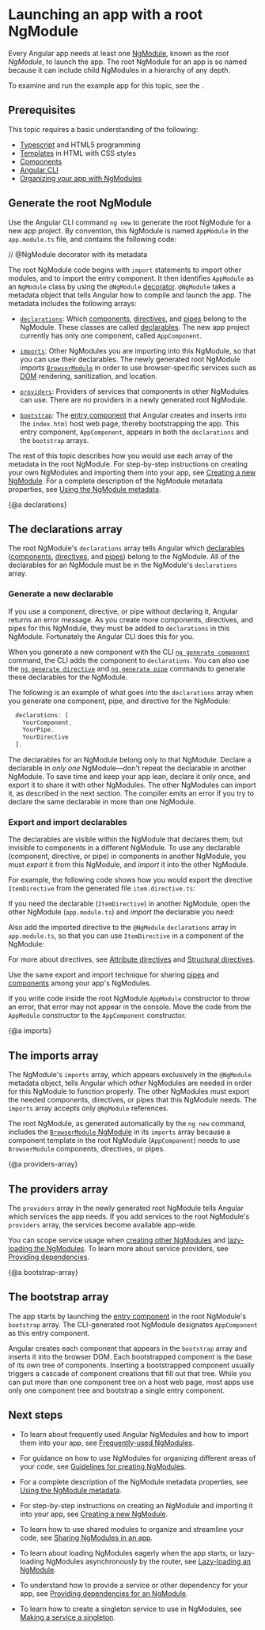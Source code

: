 # Launching an app with a root NgModule

Every Angular app needs at least one [NgModule](guide/glossary#ngmodule "Definition of NgModule"), known as the _root NgModule_, to launch the app.
The root NgModule for an app is so named because it can include child NgModules in a hierarchy of any depth.

<div class="alert is-helpful">

To examine and run the example app for this topic, see the <live-example></live-example>.

</div>

## Prerequisites

This topic requires a basic understanding of the following:

* [Typescript](guide/glossary#typescript "Definition of Typescript") and HTML5 programming
* [Templates](guide/glossary#template "Definition of a template") in HTML with CSS styles
* [Components](guide/glossary#component "Definition of a component")
* [Angular CLI](cli "Angular CLI")
* [Organizing your app with NgModules](guide/ngmodules "Organizing your app with NgModules")

## Generate the root NgModule

Use the Angular CLI command `ng new` to generate the root NgModule for a new app project.
By convention, this NgModule is named `AppModule` in the `app.module.ts` file, and contains the following code:

<code-example path="ngmodules/src/app/app.module.1.ts" header="src/app/app.module.ts (default AppModule)">
// @NgModule decorator with its metadata
</code-example>

The root NgModule code begins with `import` statements to import other modules, and to import the entry component.
It then identifies `AppModule` as an `NgModule` class by using the `@NgModule` [decorator](guide/glossary#decorator--decoration "Definition of decorator").
`@NgModule` takes a metadata object that tells Angular how to compile and launch the app.
The metadata includes the following arrays:

* [`declarations`](#declarations): Which [components](guide/glossary#component "Definition of component"), [directives](guide/glossary#directive "Definition of directive"), and [pipes](guide/glossary#pipe "Definition of pipe)") belong to the NgModule.
  These classes are called [declarables](guide/glossary#declarable "Definition of a declarable").
  The new app project currently has only one component, called `AppComponent`.

* [`imports`](#imports): Other NgModules you are importing into this NgModule, so that you can use their declarables.
  The newly generated root NgModule imports [`BrowserModule`](api/platform-browser/BrowserModule "BrowserModule NgModule") in order to use browser-specific services such as [DOM](https://www.w3.org/TR/DOM-Level-2-Core/introduction.html "Definition of Document Object Model") rendering, sanitization, and location.

* [`providers`](#providers-array): Providers of services that components in other NgModules can use.
  There are no providers in a newly generated root NgModule.

* [`bootstrap`](#bootstrap-array): The [entry component](guide/entry-components "Specifying an entry component") that Angular creates and inserts into the `index.html` host web page, thereby bootstrapping the app.
  This entry component, `AppComponent`, appears in both the `declarations` and the `bootstrap` arrays.

The rest of this topic describes how you would use each array of the metadata in the root NgModule.
For step-by-step instructions on creating your own NgModules and importing them into your app, see [Creating a new NgModule](guide/feature-modules "Creating a new NgModule"). 
For a complete description of the NgModule metadata properties, see [Using the NgModule metadata](guide/ngmodule-api "Using the NgModule metadata").

{@a declarations}

## The declarations array

The root NgModule's `declarations` array tells Angular which [declarables](guide/glossary#declarable "Definition of a declarable") ([components](guide/glossary#component "Definition of component"), [directives](guide/glossary#directive "Definition of directive"), and [pipes](guide/glossary#pipe "Definition of pipe)")) belong to the NgModule.
All of the declarables for an NgModule must be in the NgModule's `declarations` array.

### Generate a new declarable

If you use a component, directive, or pipe without declaring it, Angular returns an error message.
As you create more components, directives, and pipes for this NgModule, they must be added to `declarations` in this NgModule.
Fortunately the Angular CLI does this for you.

When you generate a new component with the CLI [`ng generate component`](cli/generate#component-command "ng generate component") command, the CLI adds the component to `declarations`.
You can also use the [`ng generate directive`](cli/generate#directive-command "ng generate directive") and [`ng generate pipe`](cli/generate#pipe-command "ng generate pipe") commands to generate these declarables for the NgModule.

The following is an example of what goes into the `declarations` array when you generate one component, pipe, and directive for the NgModule:

```typescript
  declarations: [
    YourComponent,
    YourPipe,
    YourDirective
  ],
```

The declarables for an NgModule belong only to that NgModule.
Declare a declarable in _only one_ NgModule—don't repeat the declarable in another NgModule.
To save time and keep your app lean, declare it only once, and export it to share it with other NgModules.
The other NgModules can import it, as described in the next section.
The compiler emits an error if you try to declare the same declarable in more than one NgModule.

### Export and import declarables

The declarables are visible within the NgModule that declares them, but invisible to components in a different NgModule.
To use any declarable (component, directive, or pipe) in components in another NgModule, you must _export_ it from this NgModule, and _import_ it into the other NgModule.

For example, the following code shows how you would export the directive `ItemDirective` from the generated file `item.directive.ts`:

<code-example path="bootstrapping/src/app/item.directive.ts" region="directive" header="src/app/item.directive.ts"></code-example>

If you need the declarable (`ItemDirective`) in another NgModule, open the other NgModule (`app.module.ts`) and _import_ the declarable you need:

<code-example path="bootstrapping/src/app/app.module.ts" region="directive-import" header="src/app/app.module.ts"></code-example>

Also add the imported directive to the `@NgModule` `declarations` array in `app.module.ts`, so that you can use `ItemDirective` in a component of the NgModule:

<code-example path="bootstrapping/src/app/app.module.ts" region="declarations" header="src/app/app.module.ts"></code-example>

<div class="alert is-helpful">

For more about directives, see [Attribute directives](guide/attribute-directives "Attribute directives") and [Structural directives](guide/structural-directives "Structural directives").

</div>

Use the same export and import technique for sharing [pipes](guide/pipes "Transforming Data Using Pipes") and [components](guide/architecture-components "Introduction to components and templates") among your app's NgModules.

<div class="alert is-important">

If you write code inside the root NgModule `AppModule` constructor to throw an error, that error may not appear in the console.
Move the code from the `AppModule` constructor to the `AppComponent` constructor.

</div>

{@a imports}

## The imports array

The NgModule's `imports` array, which appears exclusively in the `@NgModule` metadata object, tells Angular which _other_ NgModules are needed in order for this NgModule to function properly.
The other NgModules must export the needed components, directives, or pipes that this NgModule needs.
The `imports` array accepts only `@NgModule` references.

The root NgModule, as generated automatically by the `ng new` command, includes the [`BrowserModule` NgModule](api/platform-browser/BrowserModule "BrowserModule NgModule") in its `imports` array because a component template in the root NgModule (`AppComponent`) needs to use `BrowserModule` components, directives, or pipes.

{@a providers-array}

## The providers array

The `providers` array in the newly generated root NgModule tells Angular which services the app needs.
If you add services to the root NgModule's `providers` array, the services become available app-wide.

You can scope service usage when [creating other NgModules](guide/feature-modules "Creating a new NgModule") and [lazy-loading the NgModules](guide/lazy-loading-ngmodules "Lazy-loading an NgModule").
To learn more about service providers, see [Providing dependencies](guide/providers "Providing dependencies for an NgModule").

{@a bootstrap-array}

## The bootstrap array

The app starts by launching the [entry component](guide/entry-components "Entry components") in the root NgModule's `bootstrap` array.
The CLI-generated root NgModule designates `AppComponent` as this entry component.

Angular creates each component that appears in the `bootstrap` array and inserts it into the browser DOM.
Each bootstrapped component is the base of its own tree of components.
Inserting a bootstrapped component usually triggers a cascade of component creations that fill out that tree.
While you can put more than one component tree on a host web page, most apps use only one component tree and bootstrap a single entry component.

## Next steps

* To learn about frequently used Angular NgModules and how to import them into your app, see [Frequently-used NgModules](guide/frequent-ngmodules "Frequently-used NgModules").

* For guidance on how to use NgModules for organizing different areas of your code, see [Guidelines for creating NgModules](guide/module-types "Guidelines for creating NgModules").

* For a complete description of the NgModule metadata properties, see [Using the NgModule metadata](guide/ngmodule-api "Using the NgModule metadata").

* For step-by-step instructions on creating an NgModule and importing it into your app, see [Creating a new NgModule](guide/feature-modules "Creating a new NgModule").

* To learn how to use shared modules to organize and streamline your code, see [Sharing NgModules in an app](guide/sharing-ngmodules "Sharing NgModules in an app").

* To learn about loading NgModules eagerly when the app starts, or lazy-loading NgModules asynchronously by the router, see [Lazy-loading an NgModule](guide/lazy-loading-ngmodules "Lazy-loading an NgModule").

* To understand how to provide a service or other dependency for your app, see [Providing dependencies for an NgModule](guide/providers "Providing dependencies for an NgModule").

* To learn how to create a singleton service to use in NgModules, see [Making a service a singleton](guide/singleton-services "Making a service a singleton").
